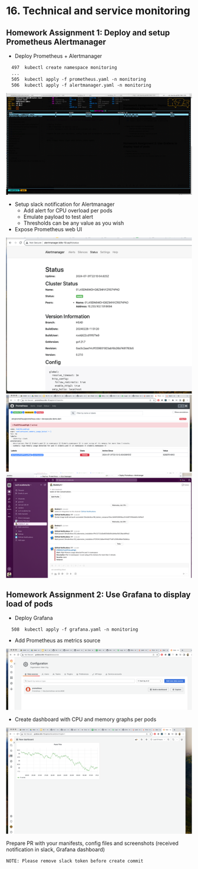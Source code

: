 # 16. Technical and service monitoring

## Homework Assignment 1: Deploy and setup Prometheus Alertmanager

* Deploy Prometheus + Alertmanager
```shell
  497  kubectl create namespace monitoring
  ...
  505  kubectl apply -f prometheus.yaml -n monitoring
  506  kubectl apply -f alertmanager.yaml -n monitoring
```

![img.png](img.png)

* Setup slack notification for Alertmanager
  * Add alert for CPU overload per pods
  * Emulate payload to test alert
  * Thresholds can be any value as you wish 
* Expose Prometheus web UI

![img_1.png](img_1.png)
![img_2.png](img_2.png)
![img_3.png](img_3.png)

## Homework Assignment 2: Use Grafana to display load of pods

* Deploy Grafana
```shell
  508  kubectl apply -f grafana.yaml -n monitoring
```
* Add Prometheus as metrics source

![img_4.png](img_4.png)

* Create dashboard with CPU and memory graphs per pods

![img_5.png](img_5.png)

Prepare PR with your manifests, config files and screenshots (received notification in slack, Grafana dashboard)

```text
NOTE: Please remove slack token before create commit
```